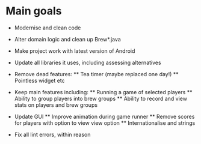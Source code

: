 Main goals
==========

* Modernise and clean code
* Alter domain logic and clean up Brew*.java 
* Make project work with latest version of Android
* Update all libraries it uses, including assessing alternatives

* Remove dead features:
** Tea timer (maybe replaced one day!)
** Pointless widget etc

* Keep main features including:
** Running a game of selected players
** Ability to group players into brew groups
** Ability to record and view stats on players and brew groups

* Update GUI
** Improve animation during game runner
** Remove scores for players with option to view view option
** Internationalise and strings

* Fix all lint errors, within reason

